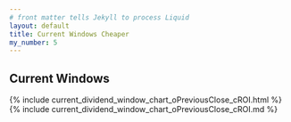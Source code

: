 ```yaml
---
# front matter tells Jekyll to process Liquid
layout: default
title: Current Windows Cheaper
my_number: 5
---
```

<h2>Current Windows</h2>
{% include current_dividend_window_chart_oPreviousClose_cROI.html  %}
{% include current_dividend_window_chart_oPreviousClose_cROI.md  %}